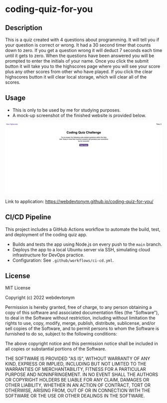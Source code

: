 # coding-quiz-for-you

## Description

This is a quiz created with 4 questions about programming.
It will tell you if your question is correct or wrong.
It had a 30 second timer that counts down to zero.
If you get a question wrong it will deduct 7 seconds each time until it gets to zero.
When the questions have been answered you will be prompted to enter the initials of your name.
Once you click the submit button it will take you to the highscores page where you will see your score plus any other scores from other who have played.
If you click the clear highscores button it will clear local storage, which will clear all of the scores.

## Usage

- This is only to be used by me for studying purposes.
- A mock-up screenshot of the finished website is provided below.

![coding-quiz-for-you](/assets/images/coding-quiz-ss.png)

Link to application: <https://webdevtonym.github.io/coding-quiz-for-you/>

## CI/CD Pipeline
This project includes a GitHub Actions workflow to automate the build, test, and deployment of the coding quiz app.
- Builds and tests the app using Node.js on every push to the `main` branch.
- Deploys the app to a local Ubuntu server via SSH, simulating cloud infrastructure for DevOps practice.
- Configuration: See `.github/workflows/ci-cd.yml`.

## License

MIT License

Copyright (c) 2022 webdevtonym

Permission is hereby granted, free of charge, to any person obtaining a copy
of this software and associated documentation files (the "Software"), to deal
in the Software without restriction, including without limitation the rights
to use, copy, modify, merge, publish, distribute, sublicense, and/or sell
copies of the Software, and to permit persons to whom the Software is
furnished to do so, subject to the following conditions:

The above copyright notice and this permission notice shall be included in all
copies or substantial portions of the Software.

THE SOFTWARE IS PROVIDED "AS IS", WITHOUT WARRANTY OF ANY KIND, EXPRESS OR
IMPLIED, INCLUDING BUT NOT LIMITED TO THE WARRANTIES OF MERCHANTABILITY,
FITNESS FOR A PARTICULAR PURPOSE AND NONINFRINGEMENT. IN NO EVENT SHALL THE
AUTHORS OR COPYRIGHT HOLDERS BE LIABLE FOR ANY CLAIM, DAMAGES OR OTHER
LIABILITY, WHETHER IN AN ACTION OF CONTRACT, TORT OR OTHERWISE, ARISING FROM,
OUT OF OR IN CONNECTION WITH THE SOFTWARE OR THE USE OR OTHER DEALINGS IN THE
SOFTWARE.
